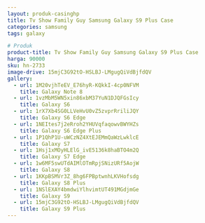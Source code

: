 ```yaml
---
layout: produk-casinghp
title: Tv Show Family Guy Samsung Galaxy S9 Plus Case
categories: samsung
tags: galaxy

# Produk
product-title: Tv Show Family Guy Samsung Galaxy S9 Plus Case
harga: 90000
sku: hn-2733
image-drive: 15mjC3G92tO-HSLBJ-LMgugQiVdBjfdQV
gallery:
  - url: 1M20vjhTeEV_E76hyR-KQkkI-4cp0NFVM
    title: Galaxy Note 8
  - url: 1vzMbM5WN5xin86xbM37YuN1DJQFGsIcy
    title: Galaxy S6
  - url: 1rX7Xb4SG0LLVeHvU0vZ5zvprRriliJQY
    title: Galaxy S6 Edge
  - url: 1NEItes7j2eRroh2YHUVqfaqowvBWYHZs
    title: Galaxy S6 Edge Plus
  - url: 1P1QhP1U-uWCzNZ4XtEJEMmQaWzLwklcE
    title: Galaxy S7
  - url: 1Hsj1xMOyHLElG_ivE5136k8haBTO4m2Q
    title: Galaxy S7 Edge
  - url: 1w6MF5swUTdAIMlOTmRpjSNizURf5AojW
    title: Galaxy S8
  - url: 1KKpBSMVr3Z_8hg6FPBptwnhLKVHofsdg
    title: Galaxy S8 Plus
  - url: 1NSlEXAY4bmdwiYlhvimtUT491MGdjmGe
    title: Galaxy S9
  - url: 15mjC3G92tO-HSLBJ-LMgugQiVdBjfdQV
    title: Galaxy S9 Plus
---
```


